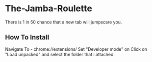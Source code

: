 # The-Jamba-Roulette
There is 1 in 50 chance that a new tab will jumpscare you.

## How To Install

Navigate To - chrome://extensions/
Set "Developer mode" on
Click on "Load unpacked" and select the folder that i attached.
